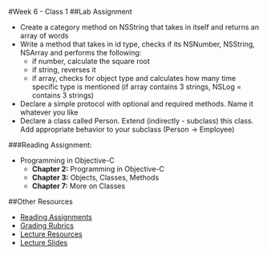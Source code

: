 #Week 6 - Class 1
##Lab Assignment
* Create a category method on NSString that takes in itself and returns an array of words
* Write a method that takes in id type, checks if its NSNumber, NSString, NSArray and performs the following:
	* if number, calculate the square root
	* if string, reverses it
	* if array, checks for object type and calculates how many time specific type is mentioned (if array contains 3 strings, NSLog = contains 3 strings)
* Declare a simple protocol with optional and required methods. Name it whatever you like
* Declare a class called Person. Extend (indirectly - subclass) this class. Add appropriate behavior to your subclass (Person -> Employee)

###Reading Assignment:
* Programming in Objective-C
  * **Chapter 2:** Programming in Objective-C
  * **Chapter 3:** Objects, Classes, Methods
  * **Chapter 7:** More on Classes

##Other Resources
* [Reading Assignments](../../Resources/ra-grading-standard/)
* [Grading Rubrics](../../Resources/)
* [Lecture Resources](lecture/)
* [Lecture Slides](https://www.icloud.com/keynote/000j9CN6Kttd9Z2zF8WuD_Z4w#Week6_Day1)
